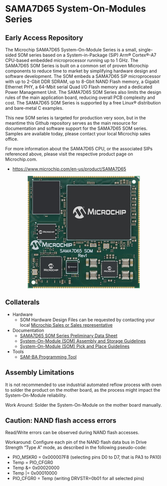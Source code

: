 # SAMA7D65 System-On-Modules Series
## Early Access Repository

The Microchip SAMA7D65 System-On-Module Series is a small, single-sided SOM series based on a System-in-Package (SiP) Arm® Cortex®-A7 CPU-based embedded microprocessor running up to 1 GHz.
The SAMA7D65 SOM Series is built on a common set of proven Microchip components to reduce time to market by simplifying hardware design and software development.
The SOM embeds a SAMA7D65 SiP microprocessor with up to 2-Gbit DDR SDRAM, up to 8-Gbit NAND Flash memory, a Gigabit Ethernet PHY, a 64-Mbit serial Quad I/O Flash memory and a dedicated Power Management Unit.
The SAMA7D65 SOM Series also limits the design rules of the main application board, reducing overall PCB complexity and cost. The SAMA7D65 SOM Series is supported by a free Linux® distribution and bare-metal C examples.   

This new SOM series is targeted for production very soon, but in the meantime this Github repository serves as the main resource for documentation and software support for the SAMA7D65 SOM series.  Samples are available today, please contact your local Microchip sales office. 

For more information about the SAMA7D65 CPU, or the associated SIPs referenced above, please visit the respective product page on Microchip.com.
* https://www.microchip.com/en-us/product/SAMA7D65


<p align="center"><img src="SAMA7D65-SOM.jpg" /></p>


## Collaterals
* Hardware
  * SOM Hardware Design Files can be requested by contacting your local [Microchip Sales or Sales representative](https://www.microchip.com/en-us/about/global-sales-and-distribution)
* Documentation
  * [SAMA7D65 SOM Series Preliminary Data Sheet](Documentation/)
  * [System-On-Module (SOM) Assembly and Storage Guidelines](https://ww1.microchip.com/downloads/aemDocuments/documents/MPU32/ApplicationNotes/ApplicationNotes/System-On-Module-SOM-Assembly-and-Storage-Guidelines-DS00005249.pdf)
  * [System-On-Module (SOM) Pick and Place Guidelines](https://ww1.microchip.com/downloads/aemDocuments/documents/MPU32/ApplicationNotes/ApplicationNotes/System-On-Module-SOM-Pick-and-Place-Guidelines-ds00004878.pdf)
* Tools
  * [SAM-BA Programming Tool](https://github.com/atmelcorp/sam-ba/releases/tag/v3.9)
  
## Assembly Limitations
It is not recommended to use industrial automated reflow process with oven to solder the product on the mother board, as the process might impact the System-On-Module reliability.

Work Around: Solder the System-On-Module on the mother board manually.


## Caution: NAND flash access errors
Read/Write errors can be observed during NAND flash accesses. 

Workaround:
Configure each pin of the NAND flash data bus in Drive Strength “Type A” mode, as described in the following pseudo-code:
* PIO_MSKR0 = 0x000007F8 (selecting pins D0 to D7, that is PA3 to PA10)
* Temp = PIO_CFGR0
* Temp &= 0x00020000
* Temp |= 0x00010000
* PIO_CFGR0 = Temp (writing DRVSTR=0b01 for all selected pins)
